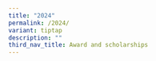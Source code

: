 ```yaml
---
title: "2024"
permalink: /2024/
variant: tiptap
description: ""
third_nav_title: Award and scholarships
---
```

